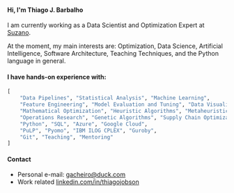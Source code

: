 #### Hi, I'm **Thiago J. Barbalho**

I am currently working as a Data Scientist and Optimization Expert at [Suzano](https://www.suzano.com.br/en).

At the moment, my main interests are: Optimization, Data Science, Artificial Intelligence, Software Architecture, Teaching Techniques, and the Python language in general.

#### I have hands-on experience with:

```python
[
    "Data Pipelines", "Statistical Analysis", "Machine Learning", 
    "Feature Engineering", "Model Evaluation and Tuning", "Data Visualization", 
    "Mathematical Optimization", "Heuristic Algorithms", "Metaheuristic Algorithms", 
    "Operations Research", "Genetic Algorithms", "Supply Chain Optimization", 
    "Python", "SQL", "Azure", "Google Cloud",
    "PuLP", "Pyomo", "IBM ILOG CPLEX", "Guroby",
    "Git", "Teaching", "Mentoring"
]

```

#### Contact
- Personal e-mail: gacheiro@duck.com
- Work related [linkedin.com/in/thiagojobson](https://linkedin.com/in/thiagojobson)
